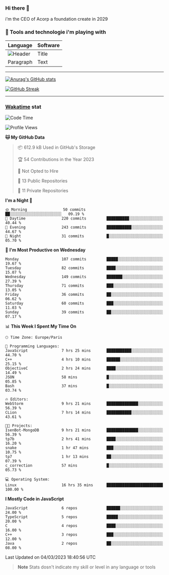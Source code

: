 ### Hi there 👋

i'm the CEO of Acorp a foundation create in 2029  

### 🧰 Tools and technologie i'm playing with

 | Language | Software |
| ----------- | ----------- |
| ![Header](https://img.shields.io/badge/Nuxt3-green&style=for-the-badge&logo=nustjs&logoColor=00DC82) | Title |
| Paragraph | Text |

---

[![Anurag's GitHub stats](https://github-readme-stats.vercel.app/api?username=ackimixs&show_icons=true&theme=github_dark&count_private=true)](https://www.ackimixs.xyz)

[![GitHub Streak](https://github-readme-streak-stats.herokuapp.com?user=Ackimixs&theme=github-dark-blue&date_format=j%20M%5B%20Y%5D&mode=weekly)](https://git.io/streak-stats)

---
 
 ### [Wakatime](https://wakatime.com/) stat

<!--START_SECTION:waka-->
![Code Time](http://img.shields.io/badge/Code%20Time-408%20hrs%2055%20mins-blue)

![Profile Views](http://img.shields.io/badge/Profile%20Views-0-blue)

**🐱 My GitHub Data** 

> 📦 612.9 kB Used in GitHub's Storage 
 > 
> 🏆 54 Contributions in the Year 2023
 > 
> 🚫 Not Opted to Hire
 > 
> 📜 13 Public Repositories 
 > 
> 🔑 11 Private Repositories 
 > 
**I'm a Night 🦉** 

```text
🌞 Morning                50 commits          ██░░░░░░░░░░░░░░░░░░░░░░░   09.19 % 
🌆 Daytime                220 commits         ██████████░░░░░░░░░░░░░░░   40.44 % 
🌃 Evening                243 commits         ███████████░░░░░░░░░░░░░░   44.67 % 
🌙 Night                  31 commits          █░░░░░░░░░░░░░░░░░░░░░░░░   05.70 % 
```
📅 **I'm Most Productive on Wednesday** 

```text
Monday                   107 commits         █████░░░░░░░░░░░░░░░░░░░░   19.67 % 
Tuesday                  82 commits          ████░░░░░░░░░░░░░░░░░░░░░   15.07 % 
Wednesday                149 commits         ███████░░░░░░░░░░░░░░░░░░   27.39 % 
Thursday                 71 commits          ███░░░░░░░░░░░░░░░░░░░░░░   13.05 % 
Friday                   36 commits          ██░░░░░░░░░░░░░░░░░░░░░░░   06.62 % 
Saturday                 60 commits          ███░░░░░░░░░░░░░░░░░░░░░░   11.03 % 
Sunday                   39 commits          ██░░░░░░░░░░░░░░░░░░░░░░░   07.17 % 
```


📊 **This Week I Spent My Time On** 

```text
🕑︎ Time Zone: Europe/Paris

💬 Programming Languages: 
JavaScript               7 hrs 25 mins       ███████████░░░░░░░░░░░░░░   44.70 % 
C++                      4 hrs 10 mins       ██████░░░░░░░░░░░░░░░░░░░   25.15 % 
ObjectiveC               2 hrs 24 mins       ████░░░░░░░░░░░░░░░░░░░░░   14.49 % 
JSON                     58 mins             █░░░░░░░░░░░░░░░░░░░░░░░░   05.85 % 
Bash                     37 mins             █░░░░░░░░░░░░░░░░░░░░░░░░   03.74 % 

🔥 Editors: 
WebStorm                 9 hrs 21 mins       ██████████████░░░░░░░░░░░   56.39 % 
CLion                    7 hrs 14 mins       ███████████░░░░░░░░░░░░░░   43.61 % 

🐱‍💻 Projects: 
IsenBot-MongoDB          9 hrs 21 mins       ██████████████░░░░░░░░░░░   56.39 % 
tp7b                     2 hrs 41 mins       ████░░░░░░░░░░░░░░░░░░░░░   16.20 % 
snake                    1 hr 47 mins        ███░░░░░░░░░░░░░░░░░░░░░░   10.75 % 
tp7                      1 hr 13 mins        ██░░░░░░░░░░░░░░░░░░░░░░░   07.39 % 
c_correction             57 mins             █░░░░░░░░░░░░░░░░░░░░░░░░   05.73 % 

💻 Operating System: 
Linux                    16 hrs 35 mins      █████████████████████████   100.00 % 
```

**I Mostly Code in JavaScript** 

```text
JavaScript               6 repos             ██████░░░░░░░░░░░░░░░░░░░   24.00 % 
TypeScript               5 repos             █████░░░░░░░░░░░░░░░░░░░░   20.00 % 
C                        4 repos             ████░░░░░░░░░░░░░░░░░░░░░   16.00 % 
C++                      3 repos             ███░░░░░░░░░░░░░░░░░░░░░░   12.00 % 
Java                     2 repos             ██░░░░░░░░░░░░░░░░░░░░░░░   08.00 % 
```




 Last Updated on 04/03/2023 18:40:56 UTC
<!--END_SECTION:waka-->

> **Note**
> Stats dosn't indicate my skill or level in any language or tools
